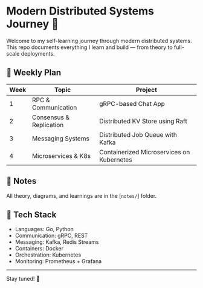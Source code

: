 # Modern Distributed Systems Journey 🚀

Welcome to my self-learning journey through modern distributed systems. This repo documents everything I learn and build — from theory to full-scale deployments.

## 📅 Weekly Plan

| Week | Topic | Project |
|------|-------|---------|
| 1    | RPC & Communication | gRPC-based Chat App |
| 2    | Consensus & Replication | Distributed KV Store using Raft |
| 3    | Messaging Systems | Distributed Job Queue with Kafka |
| 4    | Microservices & K8s | Containerized Microservices on Kubernetes |

## 🧠 Notes

All theory, diagrams, and learnings are in the [`notes/`] folder.

## 🔧 Tech Stack

- Languages: Go, Python
- Communication: gRPC, REST
- Messaging: Kafka, Redis Streams
- Containers: Docker
- Orchestration: Kubernetes
- Monitoring: Prometheus + Grafana

---

Stay tuned! 🙌